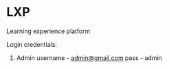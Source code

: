 # LXP
Learning experience platform

Login credentials:
1. Admin
username - admin@gmail.com
pass - admin
